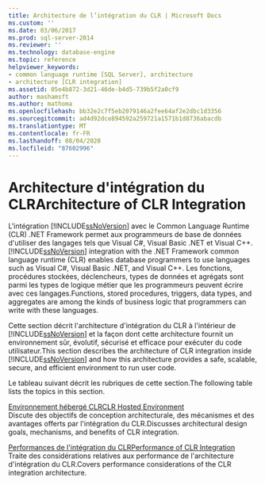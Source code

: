 ```yaml
---
title: Architecture de l’intégration du CLR | Microsoft Docs
ms.custom: ''
ms.date: 03/06/2017
ms.prod: sql-server-2014
ms.reviewer: ''
ms.technology: database-engine
ms.topic: reference
helpviewer_keywords:
- common language runtime [SQL Server], architecture
- architecture [CLR integration]
ms.assetid: 05e4b872-3d21-46de-b4d5-739b5f2a0cf9
author: mashamsft
ms.author: mathoma
ms.openlocfilehash: bb32e2c7f5eb2079146a2fee64af2e2dbc1d3356
ms.sourcegitcommit: ad4d92dce894592a259721a1571b1d8736abacdb
ms.translationtype: MT
ms.contentlocale: fr-FR
ms.lasthandoff: 08/04/2020
ms.locfileid: "87602996"
---
```

# <a name="architecture-of-clr-integration"></a><span data-ttu-id="f595f-102">Architecture d'intégration du CLR</span><span class="sxs-lookup"><span data-stu-id="f595f-102">Architecture of CLR Integration</span></span>
  <span data-ttu-id="f595f-103">L'intégration [!INCLUDE[ssNoVersion](../../includes/ssnoversion-md.md)] avec le Common Language Runtime (CLR) .NET Framework permet aux programmeurs de base de données d'utiliser des langages tels que Visual C#, Visual Basic .NET et Visual C++.</span><span class="sxs-lookup"><span data-stu-id="f595f-103">[!INCLUDE[ssNoVersion](../../includes/ssnoversion-md.md)] integration with the .NET Framework common language runtime (CLR) enables database programmers to use languages such as Visual C#, Visual Basic .NET, and Visual C++.</span></span> <span data-ttu-id="f595f-104">Les fonctions, procédures stockées, déclencheurs, types de données et agrégats sont parmi les types de logique métier que les programmeurs peuvent écrire avec ces langages.</span><span class="sxs-lookup"><span data-stu-id="f595f-104">Functions, stored procedures, triggers, data types, and aggregates are among the kinds of business logic that programmers can write with these languages.</span></span>  
  
 <span data-ttu-id="f595f-105">Cette section décrit l'architecture d'intégration du CLR à l'intérieur de [!INCLUDE[ssNoVersion](../../includes/ssnoversion-md.md)] et la façon dont cette architecture fournit un environnement sûr, évolutif, sécurisé et efficace pour exécuter du code utilisateur.</span><span class="sxs-lookup"><span data-stu-id="f595f-105">This section describes the architecture of CLR integration inside [!INCLUDE[ssNoVersion](../../includes/ssnoversion-md.md)] and how this architecture provides a safe, scalable, secure, and efficient environment to run user code.</span></span>  
  
 <span data-ttu-id="f595f-106">Le tableau suivant décrit les rubriques de cette section.</span><span class="sxs-lookup"><span data-stu-id="f595f-106">The following table lists the topics in this section.</span></span>  
  
 [<span data-ttu-id="f595f-107">Environnement hébergé CLR</span><span class="sxs-lookup"><span data-stu-id="f595f-107">CLR Hosted Environment</span></span>](../../relational-databases/clr-integration/clr-integration-architecture-clr-hosted-environment.md)  
 <span data-ttu-id="f595f-108">Discute des objectifs de conception architecturale, des mécanismes et des avantages offerts par l'intégration du CLR.</span><span class="sxs-lookup"><span data-stu-id="f595f-108">Discusses architectural design goals, mechanisms, and benefits of CLR integration.</span></span>  
  
 [<span data-ttu-id="f595f-109">Performances de l'intégration du CLR</span><span class="sxs-lookup"><span data-stu-id="f595f-109">Performance of CLR Integration</span></span>](../../relational-databases/clr-integration/clr-integration-architecture-performance.md)  
 <span data-ttu-id="f595f-110">Traite des considérations relatives aux performance de l'architecture d'intégration du CLR.</span><span class="sxs-lookup"><span data-stu-id="f595f-110">Covers performance considerations of the CLR integration architecture.</span></span>  
  
  
